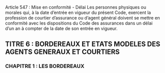 Article 547 : Mise en conformité - Délai
Les personnes physiques ou morales qui, à la date d’entrée en vigueur du présent Code, exercent la profession de courtier d’assurance ou d’agent général doivent se mettre en conformité avec les dispositions du Code des assurances dans un délai d’un an à compter de la date de son entrée en vigueur.
## TITRE 6 : BORDEREAUX ET ETATS MODELES DES AGENTS GENERAUX ET COURTIERS
### CHAPITRE 1 : LES BORDEREAUX